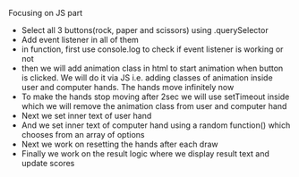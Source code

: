 Focusing on JS part

- Select all 3 buttons(rock, paper and scissors) using .querySelector
- Add event listener in all of them
- in function, first use console.log to check if event listener is working or not
- then we will add animation class in html to start animation when button is clicked. We will do it via JS i.e. adding classes of animation inside user and computer hands. The hands move infinitely now
- To make the hands stop moving after 2sec we will use setTimeout inside which we will remove the animation class from user and computer hand
- Next we set inner text of user hand
- And we set inner text of computer hand using a random function() which chooses from an array of options
- Next we work on resetting the hands after each draw
- Finally we work on the result logic where we display result text and update scores
